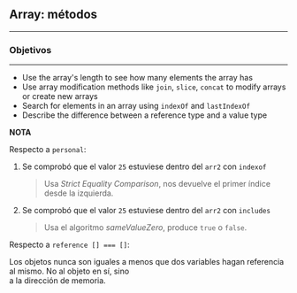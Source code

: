 ## Array: métodos
---

### Objetivos
---
* Use the array's length to see how many elements the array has
* Use array modification methods like `join`, `slice`, `concat` to modify arrays or create new arrays
* Search for elements in an array using `indexOf` and `lastIndexOf`
* Describe the difference between a reference type and a value type

**NOTA**

 Respecto a `personal`:

 1. Se comprobó que el valor `25` estuviese dentro del `arr2` con `indexof`
    > Usa *Strict Equality Comparison*, nos devuelve el primer índice desde la izquierda.
 
 2. Se comprobó que el valor `25` estuviese dentro del `arr2` con `includes`
    > Usa el algoritmo *sameValueZero*, produce `true` o `false`.

Respecto a `reference [] === []`:

Los objetos nunca son iguales a menos que dos variables hagan referencia al mismo. No al objeto en sí, sino  
a la dirección de memoria.